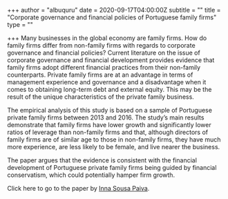 +++
author = "albuquru"
date = 2020-09-17T04:00:00Z
subtitle = ""
title = "Corporate governance and financial policies of Portuguese family firms"
type = ""

+++
Many businesses in the global economy are family firms. How do family firms differ from non-family firms with regards to corporate governance and financial policies? Current literature on the issue of corporate governance and financial development provides evidence that family firms adopt different financial practices from their non-family counterparts. Private family firms are at an advantage in terms of management experience and governance and a disadvantage when it comes to obtaining long-term debt and external equity. This may be the result of the unique characteristics of the private family business.

The empirical analysis of this study is based on a sample of Portuguese private family firms between 2013 and 2016. The study’s main results demonstrate that family firms have lower growth and significantly lower ratios of leverage than non-family firms and that, although directors of family firms are of similar age to those in non-family firms, they have much more experience, are less likely to be female, and live nearer the business.

The paper argues that the evidence is consistent with the financial development of Portuguese private family firms being guided by financial conservatism, which could potentially hamper firm growth.

Click here to go to the paper by [Inna Sousa Paiva](https://ideas.repec.org/a/igg/jsecsr/v5y2020i1p1-19.html).
